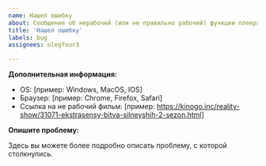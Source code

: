 ```yaml
---
name: Нашел ошибку
about: Сообщение об нерабочей (или не правильно рабочей) функции плеера или скрипта.
title: 'Нашел ошибку'
labels: bug
assignees: olegfour3

---
```


**Дополнительная информация:**

- OS: [пример: Windows, MacOS, IOS]
- Браузер: [пример: Chrome, Firefox, Safari]
- Ссылка на не рабочий фильм: [пример: https://kinogo.inc/reality-show/31071-ekstrasensy-bitva-silneyshih-2-sezon.html]

**Опишите проблему:**

Здесь вы можете более подробно описать проблему, с которой столкнулись.
